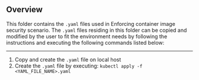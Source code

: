 
## Overview

This folder contains the ```.yaml``` files used in Enforcing container image security scenario. The ```.yaml``` files residing in this folder can be copied and modified by the user to fit the environment needs by following the instructions and executing the following commands listed below:

----
1. Copy and create the ```.yaml``` file on local host
2. Create the ```.yaml``` file by executing: ```kubectl apply -f <YAML_FILE_NAME>.yaml``` 
